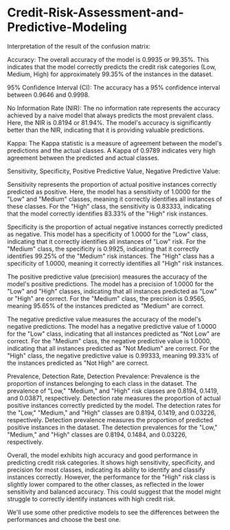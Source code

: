# Credit-Risk-Assessment-and-Predictive-Modeling
Interpretation of the result of the confusion matrix:

Accuracy: 
The overall accuracy of the model is 0.9935 or 99.35%.
This indicates that the model correctly predicts the credit risk categories (Low, Medium, High) for approximately 99.35% of the instances in the dataset.

95% Confidence Interval (CI):
The accuracy has a 95% confidence interval between 0.9646 and 0.9998.

No Information Rate (NIR):
The no information rate represents the accuracy achieved by a naive model that always predicts the most prevalent class.
Here, the NIR is 0.8194 or 81.94%. The model's accuracy is significantly better than the NIR, indicating that it is providing valuable predictions.

Kappa:
The Kappa statistic is a measure of agreement between the model's predictions and the actual classes.
A Kappa of 0.9789 indicates very high agreement between the predicted and actual classes.

Sensitivity, Specificity, Positive Predictive Value, Negative Predictive Value:

Sensitivity represents the proportion of actual positive instances correctly predicted as positive.
Here, the model has a sensitivity of 1.0000 for the "Low" and "Medium" classes, meaning it correctly identifies all instances of these classes.
For the "High" class, the sensitivity is 0.83333, indicating that the model correctly identifies 83.33% of the "High" risk instances.

Specificity is the proportion of actual negative instances correctly predicted as negative.
This model has a specificity of 1.0000 for the "Low" class, indicating that it correctly identifies all instances of "Low" risk.
For the "Medium" class, the specificity is 0.9925, indicating that it correctly identifies 99.25% of the "Medium" risk instances.
The "High" class has a specificity of 1.0000, meaning it correctly identifies all "High" risk instances.

The positive predictive value (precision) measures the accuracy of the model's positive predictions.
The model has a precision of 1.0000 for the "Low" and "High" classes, indicating that all instances predicted as "Low" or "High" are correct.
For the "Medium" class, the precision is 0.9565, meaning 95.65% of the instances predicted as "Medium" are correct.

The negative predictive value measures the accuracy of the model's negative predictions.
The model has a negative predictive value of 1.0000 for the "Low" class, indicating that all instances predicted as "Not Low" are correct.
For the "Medium" class, the negative predictive value is 1.0000, indicating that all instances predicted as "Not Medium" are correct.
For the "High" class, the negative predictive value is 0.99333, meaning 99.33% of the instances predicted as "Not High" are correct.

Prevalence, Detection Rate, Detection Prevalence:
Prevalence is the proportion of instances belonging to each class in the dataset.
The prevalence of "Low," "Medium," and "High" risk classes are 0.8194, 0.1419, and 0.03871, respectively.
Detection rate measures the proportion of actual positive instances correctly predicted by the model.
The detection rates for the "Low," "Medium," and "High" classes are 0.8194, 0.1419, and 0.03226, respectively.
Detection prevalence measures the proportion of predicted positive instances in the dataset.
The detection prevalences for the "Low," "Medium," and "High" classes are 0.8194, 0.1484, and 0.03226, respectively.

Overall, the model exhibits high accuracy and good performance in predicting credit risk categories.
It shows high sensitivity, specificity, and precision for most classes, indicating its ability to identify and classify instances correctly.
However, the performance for the "High" risk class is slightly lower compared to the other classes, as reflected in the lower sensitivity and balanced accuracy.
This could suggest that the model might struggle to correctly identify instances with high credit risk.

We'll use some other predictive models to see the differences between the performances and choose the best one. 
